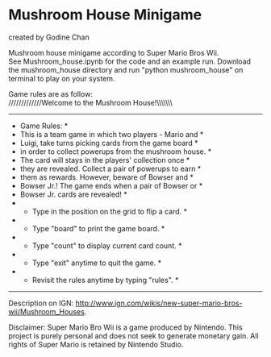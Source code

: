 # Mushroom House Minigame

created by Godine Chan

Mushroom house minigame according to Super Mario Bros Wii.  
See Mushroom_house.ipynb for the code and an example run.
Download the mushroom_house directory and run "python mushroom_house" on terminal to play on your system.

Game rules are as follow:  
/////////////Welcome to the Mushroom House!\\\\\\\\\\\\\\
*********************************************************
* Game Rules:                                           *
* This is a team game in which two players - Mario and  *
* Luigi, take turns picking cards from the game board   *
* in order to collect powerups from the mushroom house. *
* The card will stays in the players' collection once   *
* they are revealed. Collect a pair of powerups to earn *
* them as rewards. However, beware of Bowser and        *
* Bowser Jr.! The game ends when a pair of Bowser or    *
* Bowser Jr. cards are revealed!                        *
* - Type in the position on the grid to flip a card.    *
* - Type "board" to print the game board.               *
* - Type "count" to display current card count.         *
* - Type "exit" anytime to quit the game.               *
* - Revisit the rules anytime by typing "rules".        *
*********************************************************

Description on IGN: http://www.ign.com/wikis/new-super-mario-bros-wii/Mushroom_Houses.

Disclaimer: Super Mario Bro Wii is a game produced by Nintendo.  This project is purely personal and does not seek to generate monetary gain.  All rights of Super Mario is retained by Nintendo Studio.
